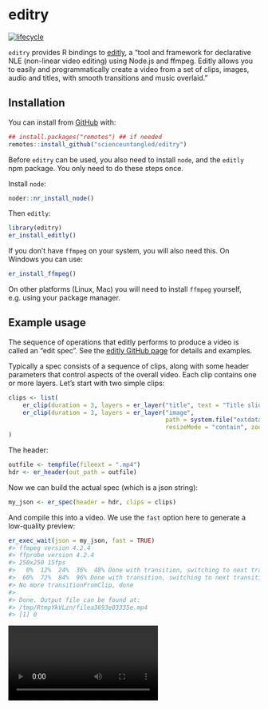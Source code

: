
<!-- README.md is generated from README.Rmd. Please edit that file -->

# editry

<!-- badges: start -->

[![lifecycle](https://img.shields.io/badge/lifecycle-experimental-orange.svg)](https://www.tidyverse.org/lifecycle/#experimental)
<!-- badges: end -->

`editry` provides R bindings to
[editly](https://github.com/mifi/editly/), a “tool and framework for
declarative NLE (non-linear video editing) using Node.js and ffmpeg.
Editly allows you to easily and programmatically create a video from a
set of clips, images, audio and titles, with smooth transitions and
music overlaid.”

## Installation

You can install from
[GitHub](https://github.com/scienceuntangled/editry) with:

``` r
## install.packages("remotes") ## if needed
remotes::install_github("scienceuntangled/editry")
```

Before `editry` can be used, you also need to install `node`, and the
`editly` npm package. You only need to do these steps once.

Install `node`:

``` r
noder::nr_install_node()
```

Then `editly`:

``` r
library(editry)
er_install_editly()
```

If you don’t have `ffmpeg` on your system, you will also need this. On
Windows you can use:

``` r
er_install_ffmpeg()
```

On other platforms (Linux, Mac) you will need to install `ffmpeg`
yourself, e.g. using your package manager.

## Example usage

The sequence of operations that editly performs to produce a video is
called an “edit spec”. See the [editly GitHub
page](https://github.com/mifi/editly/) for details and examples.

Typically a spec consists of a sequence of clips, along with some header
parameters that control aspects of the overall video. Each clip contains
one or more layers. Let’s start with two simple clips:

``` r
clips <- list(
    er_clip(duration = 3, layers = er_layer("title", text = "Title slide")),
    er_clip(duration = 3, layers = er_layer("image",
                                            path = system.file("extdata/images/Rlogo.png", package = "editry"),
                                            resizeMode = "contain", zoomDirection = "out"))
)
```

The header:

``` r
outfile <- tempfile(fileext = ".mp4")
hdr <- er_header(out_path = outfile)
```

Now we can build the actual spec (which is a json string):

``` r
my_json <- er_spec(header = hdr, clips = clips)
```

And compile this into a video. We use the `fast` option here to generate
a low-quality preview:

``` r
er_exec_wait(json = my_json, fast = TRUE)
#> ffmpeg version 4.2.4
#> ffprobe version 4.2.4
#> 250x250 15fps
#>   0%  12%  24%  36%  48% Done with transition, switching to next transitionFromClip (1)
#>  60%  72%  84%  96% Done with transition, switching to next transitionFromClip (2)
#> No more transitionFromClip, done
#> 
#> Done. Output file can be found at:
#> /tmp/RtmpYkVLzn/filea3693e03335e.mp4
#> [1] 0
```

<video src="man/figures/example1.mp4" controls autoplay loop />
